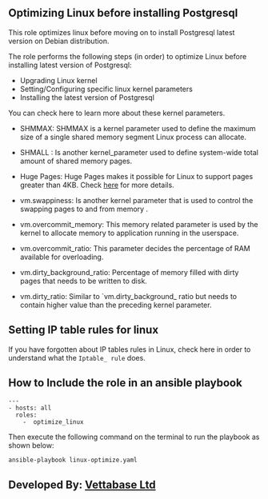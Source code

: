 ## Optimizing Linux before installing Postgresql


This role optimizes linux before moving on to install Postgresql latest version 
on Debian distribution.

The role performs the following steps (in order) 
to optimize Linux before installing latest version
of Postgresql:

- Upgrading Linux kernel 
- Setting/Configuring specific linux kernel parameters
- Installing the latest version of Postgresql

You can check here to learn more about these kernel
parameters. 

- SHMMAX: SHMMAX is a kernel parameter 
used to define the maximum size of a single shared
memory segment Linux process can allocate.

- SHMALL : Is another kernel_parameter used to
define system-wide total amount of shared memory
pages.

- Huge Pages: Huge Pages makes it possible for 
Linux to support pages greater than 4KB. Check
[here](https://help.ubuntu.com/community/KVM%20-%20Using%20Hugepages) for more details.

- vm.swappiness: Is another kernel parameter that
is used to control the swapping pages to and from memory 
. 

- vm.overcommit_memory: This memory related parameter is
used by the kernel to allocate memory to application 
running in the userspace.

- vm.overcommit_ratio: This parameter decides the
percentage of RAM available for overloading.

- vm.dirty_background_ratio: Percentage of memory
filled with dirty pages that needs to be written to
disk.  

- vm.dirty_ratio: Similar to `vm.dirty_background_
ratio but needs to contain higher value than the 
preceding kernel parameter.

## Setting IP table rules for linux

If you have forgotten about IP tables rules in Linux,
check here in order to understand what the `Iptable_
rule` does.  


## How to Include the role in an ansible playbook

```
--- 
- hosts: all 
  roles: 
    -  optimize_linux 
```


Then execute the following command on the terminal
to run the playbook as shown below:

`ansible-playbook linux-optimize.yaml`  

## Developed By: [Vettabase Ltd](vettabase.com)
